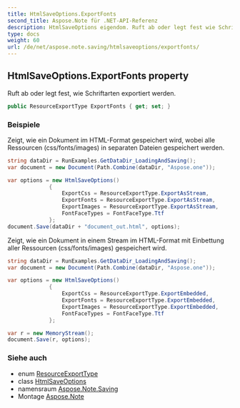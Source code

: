 ```yaml
---
title: HtmlSaveOptions.ExportFonts
second_title: Aspose.Note für .NET-API-Referenz
description: HtmlSaveOptions eigendom. Ruft ab oder legt fest wie Schriftarten exportiert werden.
type: docs
weight: 60
url: /de/net/aspose.note.saving/htmlsaveoptions/exportfonts/
---
```

## HtmlSaveOptions.ExportFonts property

Ruft ab oder legt fest, wie Schriftarten exportiert werden.

```csharp
public ResourceExportType ExportFonts { get; set; }
```

### Beispiele

Zeigt, wie ein Dokument im HTML-Format gespeichert wird, wobei alle Ressourcen (css/fonts/images) in separaten Dateien gespeichert werden.

```csharp
string dataDir = RunExamples.GetDataDir_LoadingAndSaving();
var document = new Document(Path.Combine(dataDir, "Aspose.one"));

var options = new HtmlSaveOptions()
             {
                 ExportCss = ResourceExportType.ExportAsStream,
                 ExportFonts = ResourceExportType.ExportAsStream,
                 ExportImages = ResourceExportType.ExportAsStream,
                 FontFaceTypes = FontFaceType.Ttf
             };
document.Save(dataDir + "document_out.html", options);
```

Zeigt, wie ein Dokument in einem Stream im HTML-Format mit Einbettung aller Ressourcen (css/fonts/images) gespeichert wird.

```csharp
string dataDir = RunExamples.GetDataDir_LoadingAndSaving();
var document = new Document(Path.Combine(dataDir, "Aspose.one"));

var options = new HtmlSaveOptions()
             {
                 ExportCss = ResourceExportType.ExportEmbedded,
                 ExportFonts = ResourceExportType.ExportEmbedded,
                 ExportImages = ResourceExportType.ExportEmbedded,
                 FontFaceTypes = FontFaceType.Ttf
             };

var r = new MemoryStream();
document.Save(r, options);
```

### Siehe auch

* enum [ResourceExportType](../../../aspose.note.saving.html/resourceexporttype/)
* class [HtmlSaveOptions](../)
* namensraum [Aspose.Note.Saving](../../htmlsaveoptions/)
* Montage [Aspose.Note](../../../)


